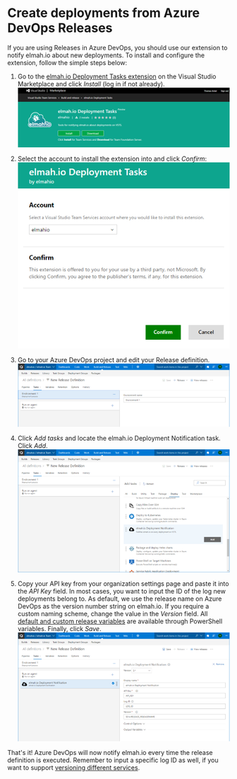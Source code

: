 # Create deployments from Azure DevOps Releases

If you are using Releases in Azure DevOps, you should use our extension to notify elmah.io about new deployments. To install and configure the extension, follow the simple steps below:

1. Go to the [elmah.io Deployment Tasks extension](https://marketplace.visualstudio.com/items?itemName=elmahio.deploy-tasks) on the Visual Studio Marketplace and click _Install_ (log in if not already).
![elmah.io Azure DevOps extension](images/vsts_extension.png)

2. Select the account to install the extension into and click _Confirm_:
![elmah.io Azure DevOps account](images/vsts_select_account.png)

3. Go to your Azure DevOps project and edit your Release definition.
![Azure DevOps release definition](images/vsts_release_definition.png)

4. Click _Add tasks_ and locate the elmah.io Deployment Notification task. Click _Add_.
![Add Azure DevOps task](images/vsts_add_task.png)

5. Copy your API key from your organization settings page and paste it into the _API Key_ field. In most cases, you want to input the ID of the log new deployments belong to. As default, we use the release name on Azure DevOps as the version number string on elmah.io. If you require a custom naming scheme, change the value in the _Version_ field. All [default and custom release variables](https://docs.microsoft.com/en-us/vsts/build-release/concepts/definitions/release/variables?view=vsts&tabs=batch) are available through PowerShell variables. Finally, click _Save_.
![Azure DevOps task added](images/vsts_task_added.png)

That's it! Azure DevOps will now notify elmah.io every time the release definition is executed. Remember to input a specific log ID as well, if you want to support [versioning different services](/setup-deployment-tracking/#decorate-your-messages-with-a-version-number).